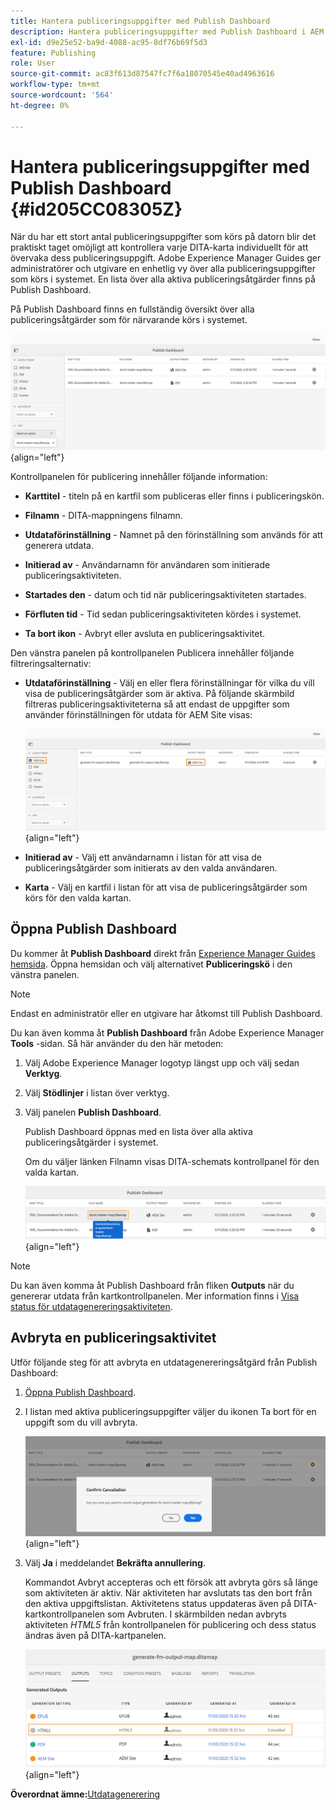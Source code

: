 ```yaml
---
title: Hantera publiceringsuppgifter med Publish Dashboard
description: Hantera publiceringsuppgifter med Publish Dashboard i AEM Guides. Lär dig hur du kommer åt kontrollpanelen för publicering och avbryter en publiceringsåtgärd.
exl-id: d9e25e52-ba9d-4088-ac95-8df76b69f5d3
feature: Publishing
role: User
source-git-commit: ac83f613d87547fc7f6a18070545e40ad4963616
workflow-type: tm+mt
source-wordcount: '564'
ht-degree: 0%

---
```


# Hantera publiceringsuppgifter med Publish Dashboard {#id205CC08305Z}

När du har ett stort antal publiceringsuppgifter som körs på datorn blir det praktiskt taget omöjligt att kontrollera varje DITA-karta individuellt för att övervaka dess publiceringsuppgift. Adobe Experience Manager Guides ger administratörer och utgivare en enhetlig vy över alla publiceringsuppgifter som körs i systemet. En lista över alla aktiva publiceringsåtgärder finns på Publish Dashboard.

På Publish Dashboard finns en fullständig översikt över alla publiceringsåtgärder som för närvarande körs i systemet.

![](images/publish-dashboard.png){align="left"}

Kontrollpanelen för publicering innehåller följande information:

- **Karttitel** - titeln på en kartfil som publiceras eller finns i publiceringskön.

- **Filnamn** - DITA-mappningens filnamn.

- **Utdataförinställning** - Namnet på den förinställning som används för att generera utdata.

- **Initierad av** - Användarnamn för användaren som initierade publiceringsaktiviteten.

- **Startades den** - datum och tid när publiceringsaktiviteten startades.

- **Förfluten tid** - Tid sedan publiceringsaktiviteten kördes i systemet.

- **Ta bort ikon** - Avbryt eller avsluta en publiceringsaktivitet.

Den vänstra panelen på kontrollpanelen Publicera innehåller följande filtreringsalternativ:

- **Utdataförinställning** - Välj en eller flera förinställningar för vilka du vill visa de publiceringsåtgärder som är aktiva. På följande skärmbild filtreras publiceringsaktiviteterna så att endast de uppgifter som använder förinställningen för utdata för AEM Site visas:

  ![](images/publish-dashboard-preset-filter.png){align="left"}

- **Initierad av** - Välj ett användarnamn i listan för att visa de publiceringsåtgärder som initierats av den valda användaren.

- **Karta** - Välj en kartfil i listan för att visa de publiceringsåtgärder som körs för den valda kartan.

## Öppna Publish Dashboard

Du kommer åt **Publish Dashboard** direkt från [Experience Manager Guides hemsida](./intro-home-page.md). Öppna hemsidan och välj alternativet **Publiceringskö** i den vänstra panelen.

>[!NOTE]
>
> Endast en administratör eller en utgivare har åtkomst till Publish Dashboard.

Du kan även komma åt **Publish Dashboard** från Adobe Experience Manager **Tools** -sidan. Så här använder du den här metoden:

1. Välj Adobe Experience Manager logotyp längst upp och välj sedan **Verktyg**.

1. Välj **Stödlinjer** i listan över verktyg.

1. Välj panelen **Publish Dashboard**.

   Publish Dashboard öppnas med en lista över alla aktiva publiceringsåtgärder i systemet.

   Om du väljer länken Filnamn visas DITA-schemats kontrollpanel för den valda kartan.

   ![](images/publish-dashboard-click-filename-link.png){align="left"}


>[!NOTE]
>
> Du kan även komma åt Publish Dashboard från fliken **Outputs** när du genererar utdata från kartkontrollpanelen. Mer information finns i [Visa status för utdatagenereringsaktiviteten](generate-output-for-a-dita-map.md#viewing_output_history).

## Avbryta en publiceringsaktivitet

Utför följande steg för att avbryta en utdatagenereringsåtgärd från Publish Dashboard:

1. [Öppna Publish Dashboard](#access-the-publish-dashboard).

1. I listan med aktiva publiceringsuppgifter väljer du ikonen Ta bort för en uppgift som du vill avbryta.

   ![](images/publish-dashboard-cancel-task.png){align="left"}

1. Välj **Ja** i meddelandet **Bekräfta annullering**.

   Kommandot Avbryt accepteras och ett försök att avbryta görs så länge som aktiviteten är aktiv. När aktiviteten har avslutats tas den bort från den aktiva uppgiftslistan. Aktivitetens status uppdateras även på DITA-kartkontrollpanelen som Avbruten. I skärmbilden nedan avbryts aktiviteten *HTML5* från kontrollpanelen för publicering och dess status ändras även på DITA-kartpanelen.

   ![](images/cancelled-output-task.png){align="left"}


**Överordnat ämne:**&#x200B;[&#x200B; Utdatagenerering](generate-output.md)
